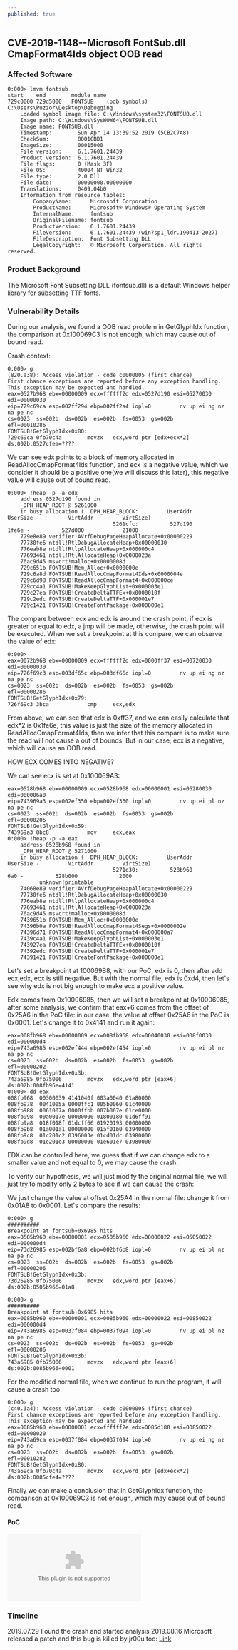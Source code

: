 ```yaml
---
published: true
---
```

## CVE-2019-1148--Microsoft FontSub.dll CmapFormat4Ids object OOB read

### Affected Software
~~~shell
0:000> lmvm fontsub
start    end        module name
729c0000 729d5000   FONTSUB    (pdb symbols)          C:\Users\Puzzor\Desktop\Debugging
    Loaded symbol image file: C:\Windows\system32\FONTSUB.dll
    Image path: C:\Windows\SysWOW64\FONTSUB.dll
    Image name: FONTSUB.dll
    Timestamp:        Sun Apr 14 13:39:52 2019 (5CB2C7A8)
    CheckSum:         0001CBD1
    ImageSize:        00015000
    File version:     6.1.7601.24439
    Product version:  6.1.7601.24439
    File flags:       0 (Mask 3F)
    File OS:          40004 NT Win32
    File type:        2.0 Dll
    File date:        00000000.00000000
    Translations:     0409.04b0
    Information from resource tables:
        CompanyName:      Microsoft Corporation
        ProductName:      Microsoft® Windows® Operating System
        InternalName:     fontsub
        OriginalFilename: fontsub
        ProductVersion:   6.1.7601.24439
        FileVersion:      6.1.7601.24439 (win7sp1_ldr.190413-2027)
        FileDescription:  Font Subsetting DLL
        LegalCopyright:   © Microsoft Corporation. All rights reserved.
~~~
### Product Background
The Microsoft Font Subsetting DLL (fontsub.dll) is a default Windows helper library for subsetting TTF fonts.

### Vulnerability Details
During our analysis, we found a OOB read problem in 
GetGlyphIdx function, the comparison at 0x100069C3 is not enough, which may cause out of bound read.

Crash context:
~~~assembly
0:000> g
(820.a38): Access violation - code c0000005 (first chance)
First chance exceptions are reported before any exception handling.
This exception may be expected and handled.
eax=0527b968 ebx=00000009 ecx=ffffff2d edx=0527d190 esi=05270030 edi=00000030
eip=729c69ca esp=002ff294 ebp=002ff2a4 iopl=0         nv up ei ng nz na pe nc
cs=0023  ss=002b  ds=002b  es=002b  fs=0053  gs=002b             efl=00010286
FONTSUB!GetGlyphIdx+0x80:
729c69ca 0fb70c4a        movzx   ecx,word ptr [edx+ecx*2] ds:002b:0527cfea=????
~~~
We can see edx points to a block of memory allocated in ReadAllocCmapFormat4Ids function, and ecx is a negative value, which we consider it should be a positive one(we will discuss this later), this negative value will cause out of bound read.
~~~shell
0:000> !heap -p -a edx
    address 0527d190 found in
    _DPH_HEAP_ROOT @ 5261000
    in busy allocation (  DPH_HEAP_BLOCK:         UserAddr         UserSize -         VirtAddr         VirtSize)
                                 5261cfc:          527d190            1fe6e -          527d000            21000
    729e8e89 verifier!AVrfDebugPageHeapAllocate+0x00000229
    77730fe6 ntdll!RtlDebugAllocateHeap+0x00000030
    776eab8e ntdll!RtlpAllocateHeap+0x000000c4
    77693461 ntdll!RtlAllocateHeap+0x0000023a
    76ac9d45 msvcrt!malloc+0x0000008d
    729c651b FONTSUB!Mem_Alloc+0x0000000e
    729c6a8d FONTSUB!ReadAllocCmapFormat4Ids+0x0000004e
    729c6d98 FONTSUB!ReadAllocCmapFormat4+0x000000ce
    729cc4a1 FONTSUB!MakeKeepGlyphList+0x000003e1
    729c27ea FONTSUB!CreateDeltaTTFEx+0x0000010f
    729c2edc FONTSUB!CreateDeltaTTF+0x000001e7
    729c1421 FONTSUB!CreateFontPackage+0x000000e1
~~~
The compare between ecx and edx is around the crash point, if ecx is greater or equal to edx, a jmp will be made, otherwise, the crash point will be executed.
When we set a breakpoint at this compare, we can observe the value of edx:
~~~shell
0:000>
eax=0072b968 ebx=00000009 ecx=ffffff2d edx=0000ff37 esi=00720030 edi=00000030
eip=726f69c3 esp=003df65c ebp=003df66c iopl=0         nv up ei ng nz na pe nc
cs=0023  ss=002b  ds=002b  es=002b  fs=0053  gs=002b             efl=00000286
FONTSUB!GetGlyphIdx+0x79:
726f69c3 3bca            cmp     ecx,edx
~~~
From above, we can see that edx is 0xff37, and we can easily calculate that edx*2 is 0x1fe6e, this value is just the size of the memory allocated in ReadAllocCmapFormat4Ids, then we infer that this compare is to make sure the read will not cause a out of bounds. But in our case, ecx is a negative, which will cause an OOB read.

HOW ECX COMES INTO NEGATIVE?

We can see ecx is set at 0x100069A3:
~~~shell
eax=0528b968 ebx=00000009 ecx=0528b968 edx=00000001 esi=05280030 edi=000006a0
eip=743969a3 esp=002ef350 ebp=002ef360 iopl=0         nv up ei pl nz na pe nc
cs=0023  ss=002b  ds=002b  es=002b  fs=0053  gs=002b             efl=00000206
FONTSUB!GetGlyphIdx+0x59:
743969a3 8bc8            mov     ecx,eax
0:000> !heap -p -a eax
    address 0528b968 found in
    _DPH_HEAP_ROOT @ 5271000
    in busy allocation (  DPH_HEAP_BLOCK:         UserAddr         UserSize -         VirtAddr         VirtSize)
                                 5271d30:          528b960              6a0 -          528b000             2000
          unknown!printable
    74068e89 verifier!AVrfDebugPageHeapAllocate+0x00000229
    77730fe6 ntdll!RtlDebugAllocateHeap+0x00000030
    776eab8e ntdll!RtlpAllocateHeap+0x000000c4
    77693461 ntdll!RtlAllocateHeap+0x0000023a
    76ac9d45 msvcrt!malloc+0x0000008d
    7439651b FONTSUB!Mem_Alloc+0x0000000e
    74396b0a FONTSUB!ReadAllocCmapFormat4Segs+0x0000002e
    74396d71 FONTSUB!ReadAllocCmapFormat4+0x000000a7
    7439c4a1 FONTSUB!MakeKeepGlyphList+0x000003e1
    743927ea FONTSUB!CreateDeltaTTFEx+0x0000010f
    74392edc FONTSUB!CreateDeltaTTF+0x000001e7
    74391421 FONTSUB!CreateFontPackage+0x000000e1
~~~

Let's set a breakpoint at 100069B8, with our PoC, edx is 0, then after add ecx,edx, ecx is still negative. But with the normal file, edx is 0xd4, then let's see why edx is not big enough to make ecx a positive value.

Edx comes from 0x10006985, then we will set a breakpoint at 0x10006985, after some analysis, we confirm that eax+6 comes from the offset of 0x25A6 in the PoC file: in our case, the value at offset 0x25A6 in the PoC is  0x0001. Let's change it to 0x4141 and run it again:
~~~shell
eax=008fb968 ebx=00000009 ecx=008fb968 edx=00040030 esi=008f0030 edi=000000d4
eip=743a6985 esp=002ef444 ebp=002ef454 iopl=0         nv up ei pl nz na po nc
cs=0023  ss=002b  ds=002b  es=002b  fs=0053  gs=002b             efl=00000202
FONTSUB!GetGlyphIdx+0x3b:
743a6985 0fb75006        movzx   edx,word ptr [eax+6]     ds:002b:008fb96e=4141
0:000> dd eax
008fb968  00300039 4141040f 003a0040 01a80000
008fb978  0041005a 0000ffc1 005b0060 01c40000
008fb988  0061007a 0000ffbb 007b007e 01ce0000
008fb998  00a0017e 00000000 01800180 01d6ff91
008fb9a8  018f018f 01dcff66 01920193 00000000
008fb9b8  01a001a1 00000000 01af01b0 03940000
008fb9c8  01c201c2 0396003e 01cd01dc 03980000
008fb9d8  01e201e3 00000000 01e601e7 03980000
~~~
EDX can be controlled here, we guess that if we can change edx to a smaller value and not equal to 0, we may cause the crash.

To verify our hypothesis, we will just modify the original normal file, we will just try to modify only 2 bytes to see if we can cause the crash: 

We just change the value at offset 0x25A4 in the normal file:  change it from 0x01A8 to 0x0001. Let's compare the results:
~~~shell
0:000> g
##########
Breakpoint at fontsub+0x6985 hits
eax=0505b960 ebx=00000001 ecx=0505b960 edx=00000022 esi=05050022 edi=000000d4
eip=73d26985 esp=002bf6a8 ebp=002bf6b8 iopl=0         nv up ei pl nz na pe nc
cs=0023  ss=002b  ds=002b  es=002b  fs=0053  gs=002b             efl=00000206
FONTSUB!GetGlyphIdx+0x3b:
73d26985 0fb75006        movzx   edx,word ptr [eax+6]     ds:002b:0505b966=01a8
~~~
~~~shell
0:000> g
##########
Breakpoint at fontsub+0x6985 hits
eax=0085b960 ebx=00000001 ecx=0085b960 edx=00000022 esi=00850022 edi=000000d4
eip=743a6985 esp=0037f084 ebp=0037f094 iopl=0         nv up ei pl nz na pe nc
cs=0023  ss=002b  ds=002b  es=002b  fs=0053  gs=002b             efl=00000206
FONTSUB!GetGlyphIdx+0x3b:
743a6985 0fb75006        movzx   edx,word ptr [eax+6]     ds:002b:0085b966=0001
~~~
For the modified normal file, when we continue to run the program, it will cause a crash too
~~~shell
0:000> g
(c40.3a4): Access violation - code c0000005 (first chance)
First chance exceptions are reported before any exception handling.
This exception may be expected and handled.
eax=0085b960 ebx=00000001 ecx=ffffff2e edx=0085d188 esi=00850022 edi=00000020
eip=743a69ca esp=0037f084 ebp=0037f094 iopl=0         nv up ei ng nz na po nc
cs=0023  ss=002b  ds=002b  es=002b  fs=0053  gs=002b             efl=00010282
FONTSUB!GetGlyphIdx+0x80:
743a69ca 0fb70c4a        movzx   ecx,word ptr [edx+ecx*2] ds:002b:0085cfe4=????
~~~
Finally we can make a conclusion that in GetGlyphIdx function, the comparison at 0x100069C3 is not enough, which may cause out of bound read.

#### PoC
![PoC Link](https://puzzor.github.io/_posts/assets/CVE-2019-1148.PoC.bin)
### Timeline
2019.07.29 Found the crash and started analysis
2019.08.16 Microsoft released a patch and this bug is killed by jr00u too: [Link](https://bugs.chromium.org/p/project-zero/issues/detail?id=1864&can=1&q=finder%3Amjurczyk%20fixed%3A2019-aug-13&colspec=ID%20Status%20Restrict%20Reported%20Vendor%20Product%20Finder%20Summary)